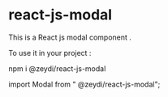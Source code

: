 # react-js-modal
This is a React js modal component .


To use it in your project : 

npm i @zeydi/react-js-modal

import Modal from " @zeydi/react-js-modal";
